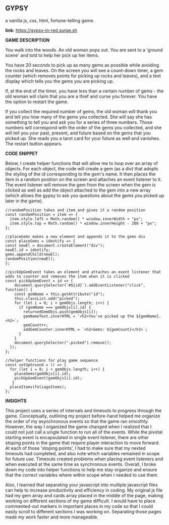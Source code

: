 ## GYPSY


a vanilla js, css, html, fortune-telling game. 

**link:** https://gypsy-in-red.surge.sh

**GAME DESCRIPTION**

You walk into the woods. An old woman pops out. You are sent to a 'ground scene' and told to help her pick up her items.

You have 20 seconds to pick up as many gems as possible while avoiding the rocks and leaves. On the screen you will see a count-down timer, a gem counter (which removes points for picking up rocks and leaves), and a text display which tells you the gems you are picking up.

If, at the end of the timer, you have less than a certain number of gems - the old woman will claim that you are a thief and curse you forever. You have the option to restart the game.

If you collect the required number of gems, the old woman will thank you and tell you how many of the gems you collected. She will say she has something to tell you and ask you for a series of three numbers. Those numbers will correspond with the order of the gems you collected, and she will tell you your past, present, and future based on the gems that you picked up. She reads you a tarot card for your future as well and vanishes. The restart button appears.

**CODE SNIPPET**

Below, I create helper functions that will allow me to loop over an array of objects. For each object, the code will create a gem (as a div) that adopts the styling of the id corresponding to the gem's name. It then places the item in a random position on the screen and attaches an event listener to it. The event listener will remove the gem from the screen when the gem is clicked as well as add the object attached to the gem into a new array (which allows the gypsy to ask you questions about the gems you picked up later in the game).

```
//randomPosition takes and item and gives it a random position
const randomPosition = item => {
  item.style.left = Math.random() * window.innerWidth + "px";
  item.style.top = Math.random() * window.innerHeight - 200 + "px";
};

//placeGems makes a new element and appends it to the gems div
const placeGems = identify => {
const newEl = document.createElement("div");
newEl.id = identify;
gems.appendChild(newEl);
randomPosition(newEl);
};

//pickUpGemEvent takes an element and attaches an event listener that adds to counter and removes the item when it is clicked
const pickUpGemEvent = id => {
    document.querySelector(`#${id}`).addEventListener("click", function() {
    const gemName = this.getAttribute("id");
    this.classList.add("picked");
    for (let i = 0; i < gemObjs.length; i++) {
      if (gemName === gemObjs[i].id) {
        returnedGemObjs.push(gemObjs[i]);
        gemNameText.innerHTML = `<h2>You've picked up the ${gemName}.<h2>`;
        gemCount++;
        addGemCounter.innerHTML = `<h2>Gems: ${gemCount}</h2>`;
      }
    }
    document.querySelector(".picked").remove();
  });
};

//helper functions for play game sequence
const setUpGround = () => {
  for (let i = 0; i < gemObjs.length; i++) {
    placeGems(gemObjs[i].id);
    pickUpGemEvent(gemObjs[i].id);
   }
  placeItems(foliageItems);
};
```

**INSIGHTS**

This project uses a series of intervals and timeouts to progress through the game. Conceptually, outlining my project before-hand helped me organize the order of my asynchronous events so that the game ran smoothly. However, the way I organized the game changed when I realized that I could not just call a single function to run all of the events. While the pivotal starting event is encapsulated in single event listener, there are other stoping points in the game that require player interaction to move forward. At each of those 'stoping points', I had to make sure that my nexted timeouts had completed, and also note which variables remained in scope for future use. Timeouts created problems when placing event listeners and when executed at the same time as synchronous events. Overall, I broke down my code into helper functions to help me stay organize and ensure that the correct variables where within scope when I needed to use them.

Also, I learned that separating your javascript into multiple javascript files can help to increase productivity and efficiency in coding. My original js file had my gem array and cards array placed in the middle of the page, making working on different sections of my game difficult. I would have to place commented-out markers in important places in my code so that I could easily scroll to different sections I was working on. Separating those pages made my work faster and more manageable.
